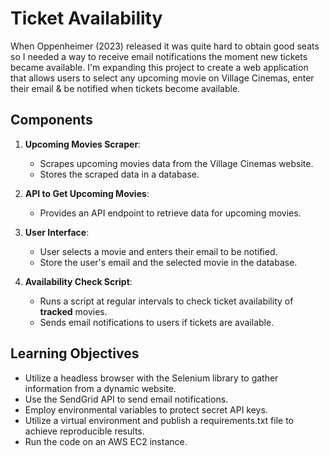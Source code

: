 # Ticket Availability
When Oppenheimer (2023) released it was quite hard to obtain good seats so I needed a way to receive email notifications the moment new tickets became available.
I'm expanding this project to create a web application that allows users to select any upcoming movie on Village Cinemas, enter their email & be notified when tickets become available.

## Components

1. **Upcoming Movies Scraper**:
    - Scrapes upcoming movies data from the Village Cinemas website.
    - Stores the scraped data in a database.
      
2. **API to Get Upcoming Movies**:
    - Provides an API endpoint to retrieve data for upcoming movies.
      
3. **User Interface**:
    - User selects a movie and enters their email to be notified.
    - Store the user's email and the selected movie in the database.
      
4. **Availability Check Script**:
    - Runs a script at regular intervals to check ticket availability of **tracked** movies.
    - Sends email notifications to users if tickets are available.

## Learning Objectives

- Utilize a headless browser with the Selenium library to gather information from a dynamic website.
- Use the SendGrid API to send email notifications.
- Employ environmental variables to protect secret API keys.
- Utilize a virtual environment and publish a requirements.txt file to achieve reproducible results.
- Run the code on an AWS EC2 instance.
